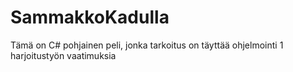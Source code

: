 # SammakkoKadulla
Tämä on C# pohjainen peli, jonka tarkoitus on täyttää ohjelmointi 1 harjoitustyön vaatimuksia 

